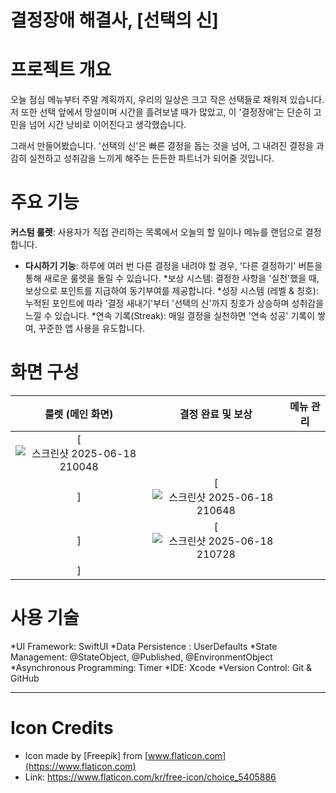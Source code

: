 # 결정장애 해결사, [선택의 신]

# 프로젝트 개요

오늘 점심 메뉴부터 주말 계획까지, 우리의 일상은 크고 작은 선택들로 채워져 있습니다. 저 또한 선택 앞에서 망설이며 시간을 흘려보낼 때가 많았고, 이 '결정장애'는 단순히 고민을 넘어 시간 낭비로 이어진다고 생각했습니다.

그래서 만들어봤습니다. '선택의 신'은 빠른 결정을 돕는 것을 넘어, 그 내려진 결정을 과감히 실천하고 성취감을 느끼게 해주는 든든한 파트너가 되어줄 것입니다.

# 주요 기능

**커스텀 룰렛**: 사용자가 직접 관리하는 목록에서 오늘의 할 일이나 메뉴를 랜덤으로 결정합니다.
* **다시하기 기능**: 하루에 여러 번 다른 결정을 내려야 할 경우, '다른 결정하기' 버튼을 통해 새로운 룰렛을 돌릴 수 있습니다.
*보상 시스템: 결정한 사항을 '실천'했을 때, 보상으로 포인트를 지급하여 동기부여를 제공합니다.
*성장 시스템 (레벨 & 칭호): 누적된 포인트에 따라 '결정 새내기'부터 '선택의 신'까지 칭호가 상승하며 성취감을 느낄 수 있습니다.
*연속 기록(Streak): 매일 결정을 실천하면 '연속 성공' 기록이 쌓여, 꾸준한 앱 사용을 유도합니다.

# 화면 구성

| 룰렛 (메인 화면) | 결정 완료 및 보상 | 메뉴 관리 |
| :---: | :---: | :---: |
| [![스크린샷 2025-06-18 210048](https://github.com/user-attachments/assets/4ac2cdd8-d3b0-4c9b-b8a2-35f55847b62b)
] | [![스크린샷 2025-06-18 210648](https://github.com/user-attachments/assets/7b5b70a8-8831-4932-bd72-aa580f4c8d25)
] | [![스크린샷 2025-06-18 210728](https://github.com/user-attachments/assets/cec4e975-17c2-403a-a0f6-5144281b10ac)
] |

# 사용 기술

*UI Framework: SwiftUI
*Data Persistence : UserDefaults
*State Management: @StateObject, @Published, @EnvironmentObject
*Asynchronous Programming: Timer
*IDE: Xcode
*Version Control: Git & GitHub

---

# Icon Credits
- Icon made by [Freepik] from [www.flaticon.com](https://www.flaticon.com)
- Link: https://www.flaticon.com/kr/free-icon/choice_5405886

